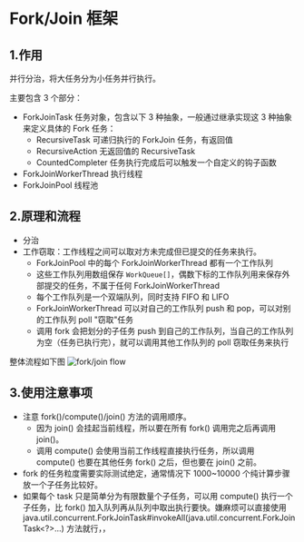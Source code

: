 # Fork/Join 框架
## 1.作用
并行分治，将大任务分为小任务并行执行。

主要包含 3 个部分：
* ForkJoinTask 任务对象，包含以下 3 种抽象，一般通过继承实现这 3 种抽象来定义具体的 Fork 任务：
  * RecursiveTask 可递归执行的 ForkJoin 任务，有返回值
  * RecursiveAction  无返回值的 RecursiveTask
  * CountedCompleter  任务执行完成后可以触发一个自定义的钩子函数
* ForkJoinWorkerThread 执行线程
* ForkJoinPool  线程池

## 2.原理和流程
* 分治
* 工作窃取：工作线程之间可以取对方未完成但已提交的任务来执行。
  * ForkJoinPool 中的每个 ForkJoinWorkerThread 都有一个工作队列
  * 这些工作队列用数组保存 `WorkQueue[]`，偶数下标的工作队列用来保存外部提交的任务，不属于任何 ForkJoinWorkerThread
  * 每个工作队列是一个双端队列，同时支持 FIFO 和 LIFO
  * ForkJoinWorkerThread 可以对自己的工作队列 push 和 pop，可以对别的工作队列 poll "窃取"任务
  * 调用 fork 会把划分的子任务 push 到自己的工作队列，当自己的工作队列为空（任务已执行完），就可以调用其他工作队列的 poll 窃取任务来执行

整体流程如下图
![fork/join flow]()

## 3.使用注意事项
* 注意 fork()/compute()/join() 方法的调用顺序。
  * 因为 join() 会挂起当前线程，所以要在所有 fork() 调用完之后再调用 join()。
  * 调用 compute() 会使用当前工作线程直接执行任务，所以调用 compute() 也要在其他任务 fork() 之后，但也要在 join() 之前。
* fork 的任务粒度需要实际测试绝定，通常情况下 1000~10000 个纯计算步骤放一个子任务比较好。
* 如果每个 task 只是简单分为有限数量个子任务，可以用 compute() 执行一个子任务，比 fork() 加入队列再从队列中取出执行要快。嫌麻烦可以直接使用 java.util.concurrent.ForkJoinTask#invokeAll(java.util.concurrent.ForkJoinTask<?>...) 方法就行，，
